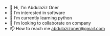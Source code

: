 - 👋 Hi, I’m Abdulaziz Oner
- 👀 I’m interested in software
- 🌱 I’m currently learning python
- 💞️ I’m looking to collaborate on company
- 📫 How to reach me abdulazizoner@gmail.com

<!---
abdulazizoner/abdulazizoner is a ✨ special ✨ repository because its `README.md` (this file) appears on your GitHub profile.
You can click the Preview link to take a look at your changes.
--->
